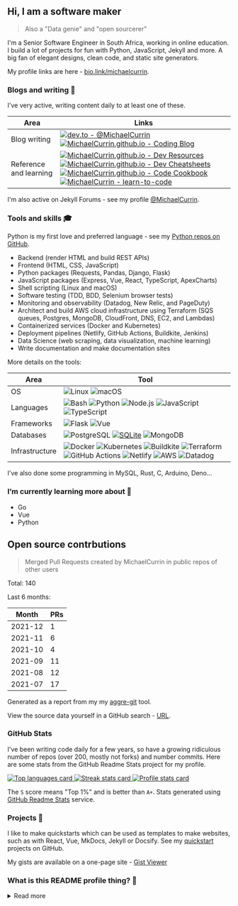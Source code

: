## Hi, I am a software maker
> Also a "Data genie" and "open sourcerer"

I'm a Senior Software Engineer in South Africa, working in online education. I build a lot of projects for fun with Python, JavaScript, Jekyll and more. A big fan of elegant designs, clean code, and static site generators.

My profile links are here - [bio.link/michaelcurrin](https://bio.link/michaelcurrin).


### Blogs and writing 📜 

I've very active, writing content daily to at least one of these.

Area | Links
---  | ---
Blog writing | [![dev.to - @MichaelCurrin](https://img.shields.io/static/v1?label=dev.to&message=%40MichaelCurrin&color=2bbc8a&logo=dev.to&logoColor=white)](https://dev.to/michaelcurrin) [![MichaelCurrin.github.io - Coding Blog](https://img.shields.io/badge/MichaelCurrin.github.io-Coding_Blog-2bbc8a)](https://michaelcurrin.github.io/coding-blog/)
Reference and learning | [![MichaelCurrin.github.io - Dev Resources](https://img.shields.io/badge/MichaelCurrin.github.io-Dev_Resources-2bbc8a)](https://michaelcurrin.github.io/dev-resources/) [![MichaelCurrin.github.io - Dev Cheatsheets](https://img.shields.io/badge/MichaelCurrin.github.io-Dev_Cheatsheets-2bbc8a)](https://michaelcurrin.github.io/dev-cheatsheets/) [![MichaelCurrin.github.io - Code Cookbook](https://img.shields.io/badge/MichaelCurrin.github.io-Code_Cookbook-2bbc8a)](https://michaelcurrin.github.io/code-cookbook/) [![MichaelCurrin - learn-to-code](https://img.shields.io/static/v1?label=MichaelCurrin&message=learn-to-code&color=2bbc8a&logo=github)](https://github.com/MichaelCurrin/learn-to-code)

I'm also active on Jekyll Forums - see my profile [@MichaelCurrin](https://talk.jekyllrb.com/u/MichaelCurrin/summary).


### Tools and skills 🎓

Python is my first love and preferred language - see my [Python repos on GitHub](https://github.com/MichaelCurrin?tab=repositories&q=&type=&language=python). 

- Backend (render HTML and build REST APIs)
- Frontend (HTML, CSS, JavaScript)
- Python packages (Requests, Pandas, Django, Flask)
- JavaScript packages (Express, Vue, React, TypeScript, ApexCharts)
- Shell scripting (Linux and macOS)
- Software testing (TDD, BDD, Selenium browser tests)
- Monitoring and observability (Datadog, New Relic, and PageDuty)
- Architect and build AWS cloud infrastructure using Terraform (SQS queues, Postgres, MongoDB, CloudFront, DNS, EC2, and Lambdas)
- Containerized services (Docker and Kubernetes)
- Deployment pipelines (Netlify, GitHub Actions, Buildkite, Jenkins)
- Data Science (web scraping, data visualization, machine learning)
- Write documentation and make documentation sites 

More details on the tools:

| Area           | Tool            |
|---             | ---             |
|OS              | ![Linux](https://img.shields.io/badge/OS-Linux-2bbc8a?logo=linux&logoColor=white) ![macOS](https://img.shields.io/badge/OS-macOS-2bbc8a?logo=apple&logoColor=white) |
| Languages      | ![Bash](https://img.shields.io/badge/Code-Bash-2bbc8a?logo=gnu-bash&logoColor=white) ![Python](https://img.shields.io/badge/Code-Python-2bbc8a?logo=python&logoColor=white) ![Node.js](https://img.shields.io/badge/Code-Node.js-2bbc8a?logo=node.js&logoColor=white) ![JavaScript](https://img.shields.io/badge/Code-JavaScript-2bbc8a?logo=javascript&logoColor=white) ![TypeScript](https://img.shields.io/badge/Code-TypeScript-2bbc8a?logo=typescript&logoColor=white) |
| Frameworks     | ![Flask](https://img.shields.io/badge/Code-Flask-2bbc8a?logo=flask&logoColor=white) ![Vue](https://img.shields.io/badge/Code-Vue-2bbc8a?logo=vue.js&logoColor=white) |
| Databases      | ![PostgreSQL](https://img.shields.io/badge/DB-PostgreSQL-2bbc8a?logo=postgresql&logoColor=white) [![SQLite](https://img.shields.io/badge/DB-SQLite-2bbc8a?logo=sqlite&logoColor=white)](https://www.sqlite.org/index.html) ![MongoDB](https://img.shields.io/badge/DB-MongoDB-2bbc8a?logo=mongodb&logoColor=white) |
| Infrastructure | ![Docker](https://img.shields.io/badge/Containers-Docker-2bbc8a?logo=docker&logoColor=white) ![Kubernetes](https://img.shields.io/badge/Containers-Kubernetes-2bbc8a?logo=kubernetes&logoColor=white) ![Buildkite](https://img.shields.io/badge/CICD-Buildkite-2bbc8a?logo=buildkite&logoColor=white) ![Terraform](https://img.shields.io/badge/Infra-Terraform-2bbc8a?logo=terraform&logoColor=white) ![GitHub Actions](https://img.shields.io/badge/CICD-GitHub_Actions-2bbc8a?logo=github-actions&logoColor=white) ![Netlify](https://img.shields.io/badge/CICD-Netlify-2bbc8a?logo=netlify&logoColor=white) ![AWS](https://img.shields.io/badge/Tools-AWS-2bbc8a?logo=amazon-aws&logoColor=white) ![Datadog](https://img.shields.io/badge/Monitoring-Datadog-2bbc8a?logo=datadog&logoColor=white) |

I've also done some programming in MySQL, Rust, C, Arduino, Deno...


### I’m currently learning more about 🌱

- Go
- Vue
- Python


## Open source contrbutions

> Merged Pull Requests created by MichaelCurrin in public repos of other users

Total: 140

Last 6 months:

Month   | PRs
---     | ---
2021-12 |   1
2021-11 |   6
2021-10 |   4
2021-09 |  11
2021-08 |  12
2021-07 |  17

Generated as a report from my my [aggre-git](https://github.com/MichaelCurrin/aggre-git) tool.

View the source data yourself in a GitHub search - [URL](https://github.com/pulls?q=is%3Apr+is%3Amerged+is%3Apublic+author%3AMichaelCurrin+-user%3AMichaelCurrin+sort%3Acreated-desc+).

### GitHub Stats

I've been writing code daily for a few years, so have a growing ridiculous number of repos (over 200, mostly not forks) and number commits. Here are some stats from the GitHub Readme Stats project for my profile.

<a href="https://github.com/MichaelCurrin" alt="Go to GitHub profile">
    <img src="https://github-readme-stats.vercel.app/api/top-langs/?username=MichaelCurrin&title_color=ffffff&text_color=c9cacc&icon_color=2bbc8a&bg_color=1d1f21"
        alt="Top languages card" />
    <img src="https://github-readme-streak-stats.herokuapp.com/?user=michaelcurrin" alt="Streak stats card" />
    <img src="https://github-readme-stats.vercel.app/api?username=MichaelCurrin&show_icons=true&title_color=ffffff&text_color=c9cacc&icon_color=2bbc8a&bg_color=1d1f21" 
        alt="Profile stats card" />
</a>

The `S` score means "Top 1%" and is better than `A+`. Stats generated using [GitHub Readme Stats](https://github.com/anuraghazra/github-readme-stats) service.


### Projects 💼

I like to make quickstarts which can be used as templates to make websites, such as with React, Vue, MkDocs, Jekyll or Docsify. See my [quickstart](https://github.com/MichaelCurrin?tab=repositories&q=quickstart&type=&language=) projects on GitHub.

My gists are available on a one-page site - [Gist Viewer](https://michaelcurrin.github.io/gist-viewer/)


### What is this README profile thing? 🤔

<details>
<summary>Read more</summary>
     
This page you are reading is a profile readme. Around July 2020, GitHub made this a public feature.

To make one, create a repo named after your username (matching case exactly) and create a `README.md` file in it. Then go to your GitHub profile and you'll see your README appear there ✨.

- [MichaelCurrin/MichaelCurrin](https://github.com/MichaelCurrin/MichaelCurrin/) repo where this README lives
- GitHub topic: [profile-readme](https://github.com/topics/profile-readme)
- Tutorial: [How To Create A GitHub Profile README](https://www.aboutmonica.com/blog/how-to-create-a-github-profile-readme)

</details>
